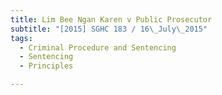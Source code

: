 ```yaml
---
title: Lim Bee Ngan Karen v Public Prosecutor 
subtitle: "[2015] SGHC 183 / 16\_July\_2015"
tags:
  - Criminal Procedure and Sentencing
  - Sentencing
  - Principles

---
```


